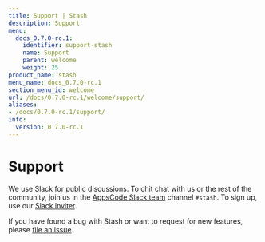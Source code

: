 ```yaml
---
title: Support | Stash
description: Support
menu:
  docs_0.7.0-rc.1:
    identifier: support-stash
    name: Support
    parent: welcome
    weight: 25
product_name: stash
menu_name: docs_0.7.0-rc.1
section_menu_id: welcome
url: /docs/0.7.0-rc.1/welcome/support/
aliases:
- /docs/0.7.0-rc.1/support/
info:
  version: 0.7.0-rc.1
---
```


# Support

We use Slack for public discussions. To chit chat with us or the rest of the community, join us in the [AppsCode Slack team](https://appscode.slack.com/messages/C8NCX6N23/details/) channel `#stash`. To sign up, use our [Slack inviter](https://slack.appscode.com/).

If you have found a bug with Stash or want to request for new features, please [file an issue](https://github.com/appscode/stash/issues/new).
